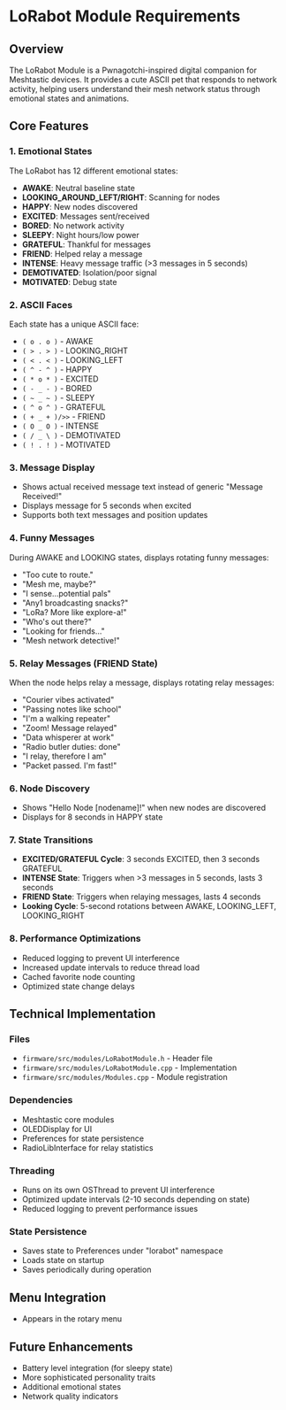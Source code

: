 # LoRabot Module Requirements

## Overview
The LoRabot Module is a Pwnagotchi-inspired digital companion for Meshtastic devices. It provides a cute ASCII pet that responds to network activity, helping users understand their mesh network status through emotional states and animations.

## Core Features

### 1. Emotional States
The LoRabot has 12 different emotional states:
- **AWAKE**: Neutral baseline state
- **LOOKING_AROUND_LEFT/RIGHT**: Scanning for nodes
- **HAPPY**: New nodes discovered
- **EXCITED**: Messages sent/received
- **BORED**: No network activity
- **SLEEPY**: Night hours/low power
- **GRATEFUL**: Thankful for messages
- **FRIEND**: Helped relay a message
- **INTENSE**: Heavy message traffic (>3 messages in 5 seconds)
- **DEMOTIVATED**: Isolation/poor signal
- **MOTIVATED**: Debug state

### 2. ASCII Faces
Each state has a unique ASCII face:
- `( o . o )` - AWAKE
- `( > . > )` - LOOKING_RIGHT
- `( < . < )` - LOOKING_LEFT
- `( ^ - ^ )` - HAPPY
- `( * o * )` - EXCITED
- `( - _ - )` - BORED
- `( ~ _ ~ )` - SLEEPY
- `( ^ o ^ )` - GRATEFUL
- `( + _ + )/>>` - FRIEND
- `( O _ O )` - INTENSE
- `( / _ \ )` - DEMOTIVATED
- `( ! . ! )` - MOTIVATED

### 3. Message Display
- Shows actual received message text instead of generic "Message Received!"
- Displays message for 5 seconds when excited
- Supports both text messages and position updates

### 4. Funny Messages
During AWAKE and LOOKING states, displays rotating funny messages:
- "Too cute to route."
- "Mesh me, maybe?"
- "I sense...potential pals"
- "Any1 broadcasting snacks?"
- "LoRa? More like explore-a!"
- "Who's out there?"
- "Looking for friends..."
- "Mesh network detective!"

### 5. Relay Messages (FRIEND State)
When the node helps relay a message, displays rotating relay messages:
- "Courier vibes activated"
- "Passing notes like school"
- "I'm a walking repeater"
- "Zoom! Message relayed"
- "Data whisperer at work"
- "Radio butler duties: done"
- "I relay, therefore I am"
- "Packet passed. I'm fast!"

### 6. Node Discovery
- Shows "Hello Node [nodename]!" when new nodes are discovered
- Displays for 8 seconds in HAPPY state

### 7. State Transitions
- **EXCITED/GRATEFUL Cycle**: 3 seconds EXCITED, then 3 seconds GRATEFUL
- **INTENSE State**: Triggers when >3 messages in 5 seconds, lasts 3 seconds
- **FRIEND State**: Triggers when relaying messages, lasts 4 seconds
- **Looking Cycle**: 5-second rotations between AWAKE, LOOKING_LEFT, LOOKING_RIGHT

### 8. Performance Optimizations
- Reduced logging to prevent UI interference
- Increased update intervals to reduce thread load
- Cached favorite node counting
- Optimized state change delays

## Technical Implementation

### Files
- `firmware/src/modules/LoRabotModule.h` - Header file
- `firmware/src/modules/LoRabotModule.cpp` - Implementation
- `firmware/src/modules/Modules.cpp` - Module registration

### Dependencies
- Meshtastic core modules
- OLEDDisplay for UI
- Preferences for state persistence
- RadioLibInterface for relay statistics

### Threading
- Runs on its own OSThread to prevent UI interference
- Optimized update intervals (2-10 seconds depending on state)
- Reduced logging to prevent performance issues

### State Persistence
- Saves state to Preferences under "lorabot" namespace
- Loads state on startup
- Saves periodically during operation

## Menu Integration
- Appears in the rotary menu


## Future Enhancements
- Battery level integration (for sleepy state)
- More sophisticated personality traits
- Additional emotional states
- Network quality indicators